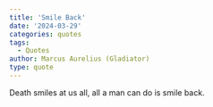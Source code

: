 ```yaml
---
title: 'Smile Back'
date: '2024-03-29'
categories: quotes
tags:
  - Quotes
author: Marcus Aurelius (Gladiator)
type: quote
---
```


Death smiles at us all, all a man can do is smile back.


